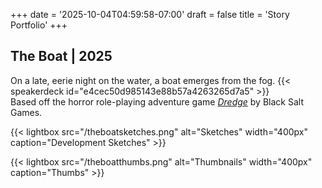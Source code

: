 +++
date = '2025-10-04T04:59:58-07:00'
draft = false
title = 'Story Portfolio'
+++

## The Boat | 2025
On a late, eerie night on the water, a boat emerges from the fog.
{{< speakerdeck id="e4cec50d985143e88b57a4263265d7a5" >}}  
Based off the horror role-playing adventure game <a href="https://www.blacksaltgames.com/games/">_Dredge_</a> by Black Salt Games.

{{< lightbox src="/theboatsketches.png" alt="Sketches" width="400px" caption="Development Sketches" >}}

{{< lightbox src="/theboatthumbs.png" alt="Thumbnails" width="400px" caption="Thumbs" >}}  